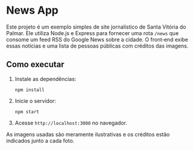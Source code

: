 # News App

Este projeto é um exemplo simples de site jornalístico de Santa Vitória do Palmar. Ele utiliza Node.js e Express para fornecer uma rota `/news` que consome um feed RSS do Google News sobre a cidade. O front‑end exibe essas notícias e uma lista de pessoas públicas com créditos das imagens.

## Como executar

1. Instale as dependências:
   ```
   npm install
   ```
2. Inicie o servidor:
   ```
   npm start
   ```
3. Acesse `http://localhost:3000` no navegador.

As imagens usadas são meramente ilustrativas e os créditos estão indicados junto a cada foto.
